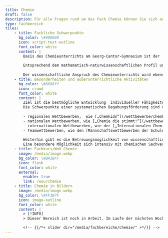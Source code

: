 ```yaml
---
title: Chemie
draft: false
description: Für alle Fragen rund um das Fach Chemie können Sie sich an chemie@cantor-gymnasium.de wenden.
type: fachbereich
tiles:
    - title: Fachliche Schwerpunkte
      bg_color: \#990000
      icon: script-text-outline
      font_color: white
      content: |
        Basis des Chemieunterrichts am Georg-Cantor-Gymnasium ist der  Fachlehrplanes des Landes Sachsen-Anhalt.
        
        Entsprechend dem mathematisch-naturwissenschaftlichen Profil unserer Schule wird der Fachlehrplan um Vertiefungen oder Erweiterungen ergänzt. Ein besonderes Augenmerk liegt auf der Herausbildung von naturwissenschaftlichen Arbeitsmethoden. Organisatorisch werden diese Ziele durch eine zusätzliche Wochenstunde in Klasse 9 und 10 unterstützt, die im halben Klassenverband unterrichtet wird. Sie schafft die Möglichkeit eines umfassenderen Bearbeitens chemischer Sachverhalte, die intensivere sprachliche und mathematische Darstellung von Zusammenhängen und Lösungswegen sowie die Kommunikation über aktuelle Forschungs­ergebnisse.
        
        Der wissenschaftliche Anspruch des Chemieunterrichts wird ebenso deutlich durch den hohen Anteil experimentellen Unterrichts an individuellen Arbeitsplätzen im schuleigenen Chemielabor. Die erworbenen Kompetenzen können die Schülerinnen und Schüler zum Beispiel beim jährlich stattfindenden naturwissenschaftlichen Praktikum in Klasse 10 unter Beweis stellen. Dieses wird in enger Zusammenarbeit mit der Hochschule Merseburg auf dem Gebiet der Elektrochemie durchgeführt.
    - title: Besonderheiten und außerunterrichtliche Aktivitäten
      bg_color: \#6666ff
      icon: crowd
      font_color: white
      content: |
        Ziel ist die bestmögliche Entwicklung  individueller Fähigkeiten, Stärken und Talente.
        Die Schwerpunkte einer systematischen Begabungsförderung sind die Vorbereitung auf und die Teilnahme an: 
        
        - regionalen Wettbewerben,  wie [„Chemkids“](/wettbewerbe/chemkids) (Klassen  5-8) und der Landes-Chemieolympiade (Klasse 8-10)
        - nationalen Wettbewerben, wie [„Chemie die stimmt!“](/wettbewerbe/chemie-die-stimmt) (Klassen 9-11)
        - internationalen Wettbewerben, wie der [„Internationalen Chemie Olympiade“](/wettbewerbe/internationale-chemieolympiade-icho) und dem RACI- Wettbewerb des MINT EC
        - Teamwettbewerben, wie den [Mannschaftswettbewerben der Schulen mit mathematisch-naturwissenschaftlichem Schwerpunkt](/wettbewerbe/mannschaftswettbewerbe-der-spezialschulen)
        
        Weiterhin gibt es die Betreuungsmöglichkeit von wissenschaftlich-praktischen Arbeiten und „Jugend-forscht“-Projekten, die in enger Kooperation mit externen Partnern und wissenschaftlichen Einrichtungen, wie der Martin-Luther-Universität Halle oder der Hochschule Merseburg, stattfinden.
        Eine besondere Möglichkeit sich intensiv mit chemischen Sachverhalten zu beschäftigen besteht für die Teilnehmenden des Leistungskurses Chemie mit dem Angebot der modularen Ausbildung in Klasse 11 und 12 in Zusammenarbeit mit der  Hochschule Merseburg.
    - title: Fachkurs/WoU Chemie
      image: /media/image.webp
      bg_color: \#BA3BFF
      icon: flask
      font_color: white
      external:
        enable: true
        link: /wou/chemie
    - title: Chemie in Bildern
      image: /media/image.webp
      bg_color: \#FF3B7F
      icon: image-outline
      font_color: white
      content: |
        > [!INFO]
        > Dieser Bereich ist noch in Arbeit. Im Laufe der nächsten Wochen werden hier Bilder zum Fach ergänzt.

        <!-- {{/*< slider dir="/media/fachbereiche/chemie/" >*/}} -->
---
```

